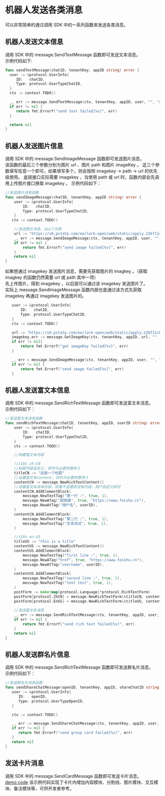 # 机器人发送各类消息  
可以非常简单的通过调用 SDK 中的一系列函数来发送各类消息。  
  
## 机器人发送文本信息  
调用 SDK 中的 message.SendTextMessage 函数即可发送文本消息。      
示例代码如下:  
 ```go
func sendTextMessage(chatID, tenantKey, appID string) error {
   user := &protocol.UserInfo{
      ID:   chatID,
      Type: protocol.UserTypeChatID,
   }
   ctx := context.TODO()

   _, err := message.SendTextMessage(ctx, tenantKey, appID, user, "", "在飞书，享高效")
   if err != nil {
      return fmt.Errorf("send text failed[%v]", err)
   }

   return nil
}
```
  
## 机器人发送图片信息  
调用 SDK 中的 message.SendImageMessage 函数即可发送图片消息。    
该函数的最后三个参数分别为图片 url 、图片 path 和图片 imageKey 。
这三个参数填写任意一个即可，如果填写多个，则会按照 imagekey -> path -> url 的优先级使用。
底层接口实际需要 imagekey ，当使用 path 或 url 时，函数内部会先调用上传图片接口换取 imagekey 。
示例代码如下：  
```go
//发送图片消息函数
func sendImageMessage(chatID, tenantKey, appID string) error {
    user := &protocol.UserInfo{
        ID:   chatID,
        Type: protocol.UserTypeChatID,
    }
   ctx := context.TODO()

    //发送图片消息，以url为例
    url := "https://s0.pstatp.com/ee/lark-open/web/static/apply.226f11cb.png"
    _, err := message.SendImageMessage(ctx, tenantKey, appID, user, "", url, "", "")
    if err != nil {
        return fmt.Errorf("send image failed[%v]", err)
    }
    return nil
}
```
  
如果想通过 imagekey 发送图片消息，需要先获取图片的 imagkey 。（获取 imagkey 的函数仍然需要 url 或 path 其中一项）    
先上传图片，得到 imagekey ，以后就可以通过该 imagekey 发送图片了。    
实际上 message.SendImageMessage 函数内部也是通过该方式先获取 imagekey 再通过 imagekey 发送图片的。  
 ```go
    user := &protocol.UserInfo{
        ID:   chatID,
        Type: protocol.UserTypeChatID,
    }
    ctx := context.TODO()

    url := "https://s0.pstatp.com/ee/lark-open/web/static/apply.226f11cb.png"
    imagekey,err := message.GetImageKey(ctx, tenantKey, appID, url, "" )
    if err != nil{
        return fmt.Errorf("get imageKey failed[%v]", err)
    }

    _, err = message.SendImageMessage(ctx, tenantKey, appID, user, "", "", "", imagekey)
    if err != nil {
        return fmt.Errorf("send image failed[%v]", err)
    }
```

## 机器人发送富文本信息  
调用 SDK 中的 message.SendRichTextMessage 函数即可发送富文本消息。    
示例代码如下：    
```go
//发送富文本消息函数
func sendRichTextMessage(chatID, tenantKey, appID, userID string) error {
    user := &protocol.UserInfo{
        ID:   chatID,
        Type: protocol.UserTypeChatID,
    }
    ctx := context.TODO()

    //构建富文本内容

    //i18n zh-CN
    //标题内容自定义，将作为必要参数传入
    titleCN := "这是一个标题"
    //设置富文本content，将作为必要参数传入
    contentCN := message.NewRichTextContent()
    //设置富文本具体内容，如果不设置则没有内容，用户自定义即可
    contentCN.AddElementBlock(
        message.NewTextTag("第一行 :", true, 1),
        message.NewATag("超链接", true, "https://www.feishu.cn"),
        message.NewAtTag("用户名", userID),
    )
    contentCN.AddElementBlock(
        message.NewTextTag("第二行 :", true, 1),
        message.NewTextTag("文本测试", true, 1),
    )

    //i18n en-US
    titleUS := "this is a title"
    contentUS := message.NewRichTextContent()
    contentUS.AddElementBlock(
        message.NewTextTag("first line :", true, 1),
        message.NewATag("href", true, "https://www.feishu.cn"),
        message.NewAtTag("username", userID),
    )
    contentUS.AddElementBlock(
        message.NewTextTag("second line :", true, 1),
        message.NewTextTag("text test", true, 1),
    )
    postForm := make(map[protocol.Language]*protocol.RichTextForm)
    postForm[protocol.ZhCN] = message.NewRichTextForm(&titleCN, contentCN)
    postForm[protocol.EnUS] = message.NewRichTextForm(&titleUS, contentUS)
    
    //发送富文本消息
    _, err := message.SendRichTextMessage(ctx, tenantKey, appID, user, "", postForm)
    if err != nil {
        return fmt.Errorf("send rich text failed[%v]", err)
    }
    return nil
}
```
  
## 机器人发送群名片信息  
调用 SDK 中的 message.SendRichTextMessage 函数即可发送群名片消息。    
示例代码如下：     
```go
//发送群名片消息函数
func sendShareChatMessage(openID, tenantKey, appID, shareChatID string) error {
   user := &protocol.UserInfo{
      ID:   openID,
      Type: protocol.UserTypeOpenID,
   }

   ctx := context.TODO()

   _, err := message.SendShareChatMessage(ctx, tenantKey, appID, user, "", shareChatID)
   if err != nil {
      return fmt.Errorf("send group card failed[%v]", err)
   }
   return nil
}
```
  
## 发送卡片消息  
调用 SDK 中的 message.SendCardMessage 函数即可发送卡片消息。    
[demo code](../../demo/send_card/send_card.go)
该示例代码实现了卡片内增加内容模块、分割线、图片模块、交互模块、备注模块等，可供开发者参考。  
